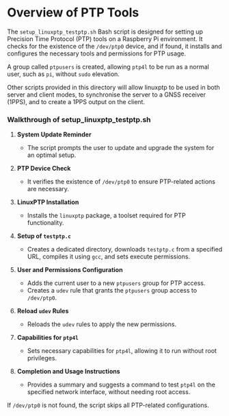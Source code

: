 
# Overview of PTP Tools

The `setup_linuxptp_testptp.sh` Bash script is designed for setting up Precision Time Protocol (PTP) tools on a Raspberry Pi environment.  It checks for the existence of the `/dev/ptp0` device, and if found, it installs and configures the necessary tools and permissions for PTP usage.  

A group called `ptpusers` is created, allowing `ptp4l` to be run as a normal user, such as `pi`, without `sudo` elevation.

Other scripts provided in this directory will allow linuxptp to be used in both server and client modes, to synchronise the server to a GNSS receiver (1PPS), and to create a 1PPS output on the client.

### Walkthrough of setup_linuxptp_testptp.sh

1. **System Update Reminder**  
   - The script prompts the user to update and upgrade the system for an optimal setup.

2. **PTP Device Check**  
   - It verifies the existence of `/dev/ptp0` to ensure PTP-related actions are necessary.

3. **LinuxPTP Installation**  
   - Installs the `linuxptp` package, a toolset required for PTP functionality.

4. **Setup of `testptp.c`**  
   - Creates a dedicated directory, downloads `testptp.c` from a specified URL, compiles it using `gcc`, and sets execute permissions.

5. **User and Permissions Configuration**  
   - Adds the current user to a new `ptpusers` group for PTP access.
   - Creates a `udev` rule that grants the `ptpusers` group access to `/dev/ptp0`.

6. **Reload `udev` Rules**  
   - Reloads the `udev` rules to apply the new permissions.

7. **Capabilities for `ptp4l`**  
   - Sets necessary capabilities for `ptp4l`, allowing it to run without root privileges.

8. **Completion and Usage Instructions**  
   - Provides a summary and suggests a command to test `ptp4l` on the specified network interface, without needing root access.

If `/dev/ptp0` is not found, the script skips all PTP-related configurations.
